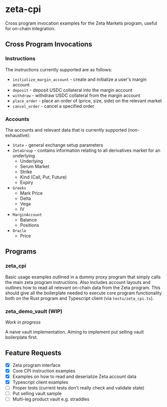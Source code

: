 # zeta-cpi

Cross program invocation examples for the Zeta Markets program, useful for on-chain integration.

## Cross Program Invocations

### Instructions

The instructions currently supported are as follows:

- `initialize_margin_account` - create and initialize a user's margin account
- `deposit` - deposit USDC collateral into the margin account
- `withdraw` - withdraw USDC collateral from the margin account
- `place_order` - place an order of (price, size, side) on the relevant market
- `cancel_order` - cancel a specified order

### Accounts

The accounts and relevant data that is currently supported (non-exhaustive):

- `State` - general exchange setup parameters
- `ZetaGroup` - contains information relating to all derivatives market for an underlying
  - Underlying
  - Serum Market
  - Strike
  - Kind (Call, Put, Future)
  - Expiry
- `Greeks`
  - Mark Price
  - Delta
  - Vega
  - IV
- `MarginAccount`
  - Balance
  - Positions
- `Oracle`
  - Price

## Programs

### zeta_cpi

Basic usage examples outlined in a dummy proxy program that simply calls the main zeta program instructions. Also includes account layouts and outlines how to read all relevant on-chain data from the Zeta program.
This should give all the boilerplate needed to execute core program functionality both on the Rust program and Typescript client (via `tests/zeta_cpi.ts`).

### zeta_demo_vault (WIP)

_Work in progress_

A naive vault implementation. Aiming to implement put selling vault boilerplate first.

## Feature Requests

- [x] Zeta program interface
- [x] Core CPI instruction examples
- [x] Examples on how to read and deserialize Zeta account data
- [x] Typescript client examples
- [ ] Proper tests (current tests don't really check and validate state)
- [ ] Put selling vault sample
- [ ] Multi-leg product vault e.g. straddles
